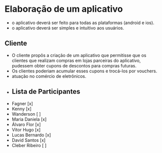 # Elaboração de um aplicativo

- o aplicativo deverá ser feito para todas as plataformas (android e ios).
- o aplicativo deverá ser simples e intuitivo aos usuários.

## Cliente

- O cliente propôs a criação de um aplicativo que permitisse que os clientes que realizam compras em lojas parceiras do aplicativo, pudessem obter cupons de descontos para compras futuras.
- Os clientes poderiam acumular esses cupons e trocá-los por vouchers.
- atuação no comércio de eletrônicos.
- ## Lista de Participantes
- Fagner                  [x]
- Kenny                   [x]
- Wanderson               [ ]
- Maria Daniela           [x]
- Álvaro Flor             [x]
- Vitor Hugo              [x]
- Lucas Bernardo          [x]
- David Santos            [x]
- Cleber Ribeiro          [ ]
